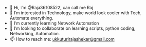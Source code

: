 - 👋 Hi, I’m @Raja36108522, can call me Raj
- 👀 I’m interested in Technology, make world look cooler with Tech, Automate everything.
- 🌱 I’m currently learning Network Automation
- 💞️ I’m looking to collaborate on learning scripts, python coding, Networking, Automation.
- 📫 How to reach me: ukkuturirajashekar@gmail.com

<!---
Raja36108522/Raja36108522 is a ✨ special ✨ repository because its `README.md` (this file) appears on your GitHub profile.
You can click the Preview link to take a look at your changes.
--->
